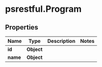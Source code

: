 # psrestful.Program

## Properties
Name | Type | Description | Notes
------------ | ------------- | ------------- | -------------
**id** | **Object** |  | 
**name** | **Object** |  | 
